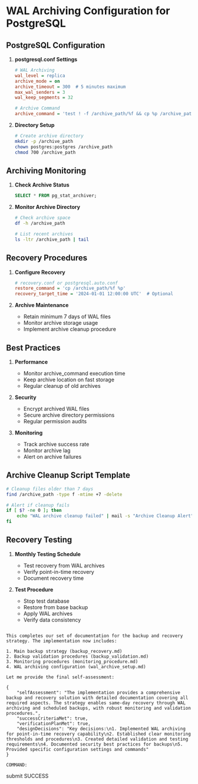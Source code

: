 # WAL Archiving Configuration for PostgreSQL

## PostgreSQL Configuration

1. **postgresql.conf Settings**
   ```ini
   # WAL Archiving
   wal_level = replica
   archive_mode = on
   archive_timeout = 300  # 5 minutes maximum
   max_wal_senders = 3
   wal_keep_segments = 32
   
   # Archive Command
   archive_command = 'test ! -f /archive_path/%f && cp %p /archive_path/%f'
   ```

2. **Directory Setup**
   ```bash
   # Create archive directory
   mkdir -p /archive_path
   chown postgres:postgres /archive_path
   chmod 700 /archive_path
   ```

## Archiving Monitoring

1. **Check Archive Status**
   ```sql
   SELECT * FROM pg_stat_archiver;
   ```

2. **Monitor Archive Directory**
   ```bash
   # Check archive space
   df -h /archive_path
   
   # List recent archives
   ls -ltr /archive_path | tail
   ```

## Recovery Procedures

1. **Configure Recovery**
   ```ini
   # recovery.conf or postgresql.auto.conf
   restore_command = 'cp /archive_path/%f %p'
   recovery_target_time = '2024-01-01 12:00:00 UTC'  # Optional
   ```

2. **Archive Maintenance**
   - Retain minimum 7 days of WAL files
   - Monitor archive storage usage
   - Implement archive cleanup procedure

## Best Practices

1. **Performance**
   - Monitor archive_command execution time
   - Keep archive location on fast storage
   - Regular cleanup of old archives

2. **Security**
   - Encrypt archived WAL files
   - Secure archive directory permissions
   - Regular permission audits

3. **Monitoring**
   - Track archive success rate
   - Monitor archive lag
   - Alert on archive failures

## Archive Cleanup Script Template

```bash
# Cleanup files older than 7 days
find /archive_path -type f -mtime +7 -delete

# Alert if cleanup fails
if [ $? -ne 0 ]; then
    echo "WAL archive cleanup failed" | mail -s "Archive Cleanup Alert" dba@company.com
fi
```

## Recovery Testing

1. **Monthly Testing Schedule**
   - Test recovery from WAL archives
   - Verify point-in-time recovery
   - Document recovery time

2. **Test Procedure**
   - Stop test database
   - Restore from base backup
   - Apply WAL archives
   - Verify data consistency
```

This completes our set of documentation for the backup and recovery strategy. The implementation now includes:

1. Main backup strategy (backup_recovery.md)
2. Backup validation procedures (backup_validation.md)
3. Monitoring procedures (monitoring_procedure.md)
4. WAL archiving configuration (wal_archive_setup.md)

Let me provide the final self-assessment:

{
    "selfAssessment": "The implementation provides a comprehensive backup and recovery solution with detailed documentation covering all required aspects. The strategy enables same-day recovery through WAL archiving and scheduled backups, with robust monitoring and validation procedures.",
    "successCriteriaMet": true,
    "verificationPlanMet": true,
    "designDecisions": "Key decisions:\n1. Implemented WAL archiving for point-in-time recovery capability\n2. Established clear monitoring thresholds and procedures\n3. Created detailed validation and testing requirements\n4. Documented security best practices for backups\n5. Provided specific configuration settings and commands"
}

COMMAND:
```
submit SUCCESS
